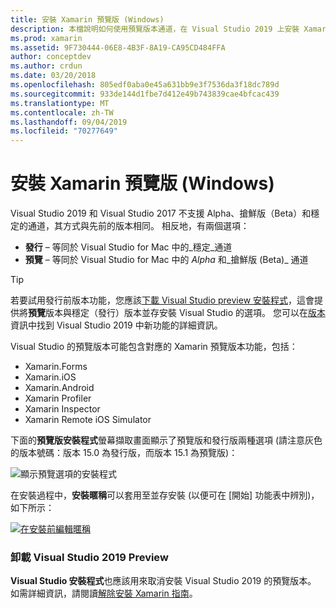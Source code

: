 ```yaml
---
title: 安裝 Xamarin 預覽版 (Windows)
description: 本檔說明如何使用預覽版本通道，在 Visual Studio 2019 上安裝 Xamarin 的預覽版本。
ms.prod: xamarin
ms.assetid: 9F730444-06E8-4B3F-8A19-CA95CD484FFA
author: conceptdev
ms.author: crdun
ms.date: 03/20/2018
ms.openlocfilehash: 805edf0aba0e45a631bb9e3f7536da3f18dc789d
ms.sourcegitcommit: 933de144d1fbe7d412e49b743839cae4bfcac439
ms.translationtype: MT
ms.contentlocale: zh-TW
ms.lasthandoff: 09/04/2019
ms.locfileid: "70277649"
---
```

# <a name="installing-xamarin-preview-on-windows"></a>安裝 Xamarin 預覽版 (Windows)

Visual Studio 2019 和 Visual Studio 2017 不支援 Alpha、搶鮮版（Beta）和穩定的通道，其方式與先前的版本相同。 相反地，有兩個選項：

- **發行** – 等同於 Visual Studio for Mac 中的_穩定_通道
- **預覽** – 等同於 Visual Studio for Mac 中的 _Alpha_ 和_搶鮮版 (Beta)_ 通道

> [!TIP]
> 若要試用發行前版本功能，您應該[下載 Visual Studio preview 安裝程式](https://visualstudio.microsoft.com/vs/preview/)，這會提供將**預覽**版本與穩定（發行）版本並存安裝 Visual Studio 的選項。 您可以在[版本](https://docs.microsoft.com/visualstudio/releases/2019/release-notes)資訊中找到 Visual Studio 2019 中新功能的詳細資訊。

Visual Studio 的預覽版本可能包含對應的 Xamarin 預覽版本功能，包括：

- Xamarin.Forms
- Xamarin.iOS
- Xamarin.Android
- Xamarin Profiler
- Xamarin Inspector
- Xamarin Remote iOS Simulator

下面的**預覽版安裝程式**螢幕擷取畫面顯示了預覽版和發行版兩種選項 (請注意灰色的版本號碼：版本 15.0 為發行版，而版本 15.1 為預覽版)：

![顯示預覽選項的安裝程式](windows-images/vs2017-installer.jpg)

在安裝過程中，**安裝暱稱**可以套用至並存安裝 (以便可在 [開始] 功能表中辨別)，如下所示：

[![在安裝前編輯暱稱](windows-images/vs2017-nickname-sml.png "在安裝前編輯暱稱")](windows-images/vs2017-nickname.png#lightbox)

### <a name="uninstalling-visual-studio-2019-preview"></a>卸載 Visual Studio 2019 Preview

**Visual Studio 安裝程式**也應該用來取消安裝 Visual Studio 2019 的預覽版本。 如需詳細資訊，請閱讀[解除安裝 Xamarin 指南](uninstalling-xamarin.md#uninstallvs2017)。
